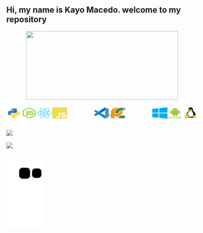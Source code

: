 ## Hi, my name is Kayo Macedo. welcome to my repository 

<div align="center">
  <a href="https://github.com/kayomacedo
  <img height="180em" width="400em"src="https://github-readme-stats.vercel.app/api?username=kayomacedo&show_icons=true&theme=github_dark&include_all_commits=true&count_private=true">
  <img height="180em" width="400em" src="https://github-readme-stats.vercel.app/api/top-langs/?username=kayomacedo&layout=compact&langs_count=7&theme=github_dark">
</div>
<div style="display: inline_block"><br>
                                  
  <!-- Linguagens e Frameworks -->
  
  <img align="left" alt="Python" height="30" width="40" src="https://raw.githubusercontent.com/devicons/devicon/master/icons/python/python-original.svg">
  <img align="left" alt="NodeJs" height="30" width="40" src="https://raw.githubusercontent.com/devicons/devicon/master/icons/nodejs/nodejs-original.svg">
  <img align="left" alt="React-Native" height="30" width="40" src="https://raw.githubusercontent.com/devicons/devicon/master/icons/react/react-original.svg">
  <img align="left" alt="Js" height="30" width="40" src="https://raw.githubusercontent.com/devicons/devicon/master/icons/javascript/javascript-plain.svg">
  
  
  
  <!-- Ferramentas -->
  <div align="center">
 
  <img align="center" alt="Vscode" height="30" width="40" src="https://github.com/devicons/devicon/blob/master/icons/vscode/vscode-original.svg"/>
  <img align="center" alt="Pycharm" height="30" width="40" src="https://github.com/devicons/devicon/blob/master/icons/pycharm/pycharm-original.svg"/>
                                                                                                                                                
                                                                                                                                                
                                                                                                                                               
                                                                                                                                                
                                                                                                                                              
   <!-- Sistemas -->
                                                                                                                                                   
  
   <img align="right" alt="Linux" height="30" width="40" src="https://raw.githubusercontent.com/devicons/devicon/master/icons/linux/linux-original.svg">
   <img align="right" alt="Android" height="30" width="40" src="https://github.com/devicons/devicon/blob/master/icons/android/android-plain-wordmark.svg">
   <img align="right" alt="Android" height="30" width="40" src="https://github.com/kayomacedo/kayomacedo/blob/main/.github/workflows/icone/microsoft-windows-22-logo-svgrepo-com.svg">
  
  
       
  
  
</div>

  ##
 
<div> 

  <a href="https://www.instagram.com/kayomacedo/" target="_blank"><img src="https://img.shields.io/badge/-Instagram-%23E4405F?style=for-the-badge&logo=instagram&logoColor=white" target="_blank"></a>
 
  <a href="https://www.linkedin.com/in/kayo-macedo-2a36b7211/" target="_blank"><img src="https://img.shields.io/badge/-LinkedIn-%230077B5?style=for-the-badge&logo=linkedin&logoColor=white" target="_blank"></a> 
 
  ![Snake animation](https://github.com/kayomacedo/kayomacedo/blob/output/github-contribution-grid-snake.svg)
 
</div>
